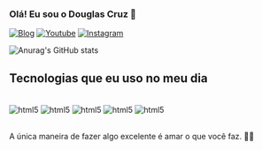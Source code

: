 
### Olá! Eu sou o Douglas Cruz 🤙

[![Blog](https://img.shields.io/website?label=FulmenTecnologia.com&style=for-the-badge&url=https://sujeitoprogramador.com/)](https://fulmentecnologia.com)
[![Youtube](https://img.shields.io/badge/YouTube-FF0000?style=for-the-badge&logo=youtube&logoColor=white)](https://youtube.com/c/fulmentecnologia)
[![Instagram](https://img.shields.io/badge/Instagram-E4405F?style=for-the-badge&logo=instagram&logoColor=white)](https://instagram.com/douxccruz)


![Anurag's GitHub stats](https://github-readme-stats.vercel.app/api?username=douxccruz&show_icons=true&theme=onedark)

## Tecnologias que eu uso no meu dia
<div style="display: inline_block"><br/>
  <img align="center" alt="html5" src="https://img.shields.io/badge/HTML5-E34F26?style=for-the-badge&logo=html5&logoColor=white"/>
  <img align="center" alt="html5" src="https://img.shields.io/badge/JavaScript-323330?style=for-the-badge&logo=javascript&logoColor=F7DF1E"/>
  <img align="center" alt="html5" src="https://img.shields.io/badge/CSS-239120?&style=for-the-badge&logo=css3&logoColor=white"/>
  <img align="center" alt="html5" src="https://img.shields.io/badge/PL%2FSQL-FFFFFF?style=for-the-badge&logo=oracle&logoColor=FF0000&labelColor=FFFFFF&color=FF0000"/>
  <img align="center" alt="html5" src="https://img.shields.io/badge/python-3670A0?style=for-the-badge&logo=python&logoColor=ffdd54"/>
</div><br/>

A única maneira de fazer algo excelente é amar o que você faz. 👨‍💻

